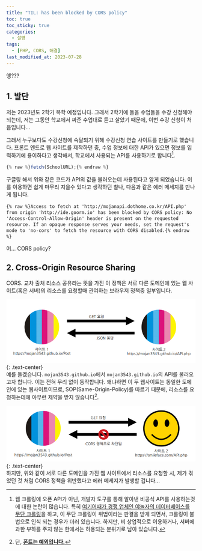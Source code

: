 ```yaml
---
title: "TIL: has been blocked by CORS policy"
toc: true
toc_sticky: true
categories:
  - 설명
tags:
  - [PHP, CORS, 해결]
last_modified_at: 2023-07-28
---
```



엥???
## 1. 발단
저는 2023년도 2학기 복학 예정입니다. 그래서 2학기에 들을 수업들을 수강 신청해야 되는데, 저는 그동안 학교에서 짜준 수업대로 듣고 살았기 때문에, 이번 수강 신청이 처음입니다...  
  
그래서 누구보다도 수강신청에 숙달되기 위해 수강신청 연습 사이트를 만들기로 했습니다. 프론트 엔드로 웹 사이트를 제작하던 중, 수업 정보에 대한 API가 있으면 정보를 입력하기에 용이하다고 생각해서, 학교에서 사용되는 API를 사용하기로 합니다[^1].
```JavaScript
{% raw %}fetch(SchoolURL);{% endraw %}
```
구글링 해서 위와 같은 코드가 API의 값을 불러오는데 사용된다고 알게 되었습니다. 이를 이용하면 쉽게 마무리 지을수 있다고 생각하던 찰나, 다음과 같은 에러 메세지를 만나게 됩니다.
```
{% raw %}Access to fetch at 'http://mojanapi.dothome.co.kr/API.php' from origin 'http://ide.goorm.io' has been blocked by CORS policy: No 'Access-Control-Allow-Origin' header is present on the requested resource. If an opaque response serves your needs, set the request's mode to 'no-cors' to fetch the resource with CORS disabled.{% endraw %}
```
어... CORS policy?  

## 2. Cross-Origin Resource Sharing
CORS. 교차 출처 리소스 공유라는 뜻을 가진 이 정책은 서로 다른 도메인에 있는 웹 사이트(혹은 서버)의 리소스를 요청할때 관여하는 브라우저 정책중 일부입니다.  
  
![SameOrigin](https://github.com/MOJAN3543/MOJAN3543.github.io/blob/main/_posts/CORS/SameOrigin.png?raw=true "SameOrigin")
{: .text-center}  
예를 들겠습니다. `mojan3543.github.io`에서 `mojan3543.github.io`의 API를 불러오고자 합니다. 이는 전혀 무리 없이 동작합니다. 왜냐하면 이 두 웹사이트는 동일한 도메인에 있는 웹사이트이므로, SOP(Same-Origin-Policy)를 따르기 때문에, 리소스를 요청하는데에 아무런 제약을 받지 않습니다[^2].  

![CrossOrigin](https://github.com/MOJAN3543/MOJAN3543.github.io/blob/main/_posts/CORS/CrossOrigin.png?raw=true "CrossOrigin")
{: .text-center}  
하지만, 위와 같이 서로 다른 도메인을 가진 웹 사이트에서 리소스를 요청할 시, 제가 겪었던 것 처럼 CORS 정책을 위반했다고 에러 메세지가 발생할 겁니다...


[^1]: 웹 크롤링에 오픈 API가 아닌, 개발자 도구를 통해 알아낸 비공식 API를 사용하는것에 대한 논란이 많습니다. 특히 [여기어때가 경쟁 업체인 야놀자의 데이터베이스를 무단 크롤링](https://www.etnews.com/20200211000365)을 하고, 이 무단 크롤링이 위법이라는 판결을 받게 되면서, 크롤링이 불법으로 인식 되는 경우가 더러 있습니다. 하지만, 비 상업적으로 이용하거나, 서버에 과한 부하를 주지 않는 한에서는 허용되는 분위기로 남아 있습니다.
[^2]: 단, [**폰트는 예외입니다.**](https://stackoverflow.com/questions/33197751/fonts-are-blocked-in-web-client-cors)
